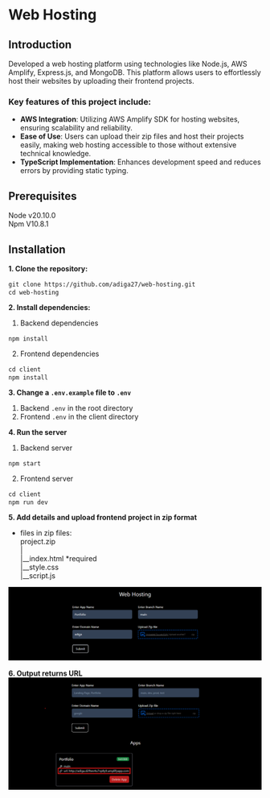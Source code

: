 # Web Hosting

## Introduction
Developed a web hosting platform using technologies like Node.js, AWS Amplify, Express.js, and MongoDB. This platform allows users to effortlessly host their websites by uploading their frontend projects. 

### Key features of this project include:

* **AWS Integration**: Utilizing AWS Amplify SDK for hosting websites, ensuring scalability and reliability.
* **Ease of Use**: Users can upload their zip files and host their projects easily, making web hosting accessible to those without extensive technical knowledge.
* **TypeScript Implementation**: Enhances development speed and reduces errors by providing static typing.

## Prerequisites
Node v20.10.0\
Npm V10.8.1

## Installation
**1. Clone the repository:**
```
git clone https://github.com/adiga27/web-hosting.git
cd web-hosting
```
**2. Install dependencies:**
1. Backend dependencies
```
npm install
```
2. Frontend dependencies
```
cd client
npm install
```
**3. Change a `.env.example` file to `.env`**
1. Backend `.env` in the root directory
2. Frontend `.env` in the client directory

**4. Run the server**
1. Backend server
```
npm start
```
2. Frontend server
```
cd client
npm run dev
```

**5. Add details and upload frontend project in zip format**
* files in zip files:\
    project.zip\
    |\
    |__index.html *required\
    |__style.css\
    |__script.js

![alt text](./public/uploadFiles.png) 

**6. Output returns URL**
![alt text](./public/output.png)